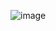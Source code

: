 ![image](https://github.com/ronitrajfr/ronitrajfr/assets/157343700/dae05512-3b19-41dc-91d1-95fd84fd6e39)


